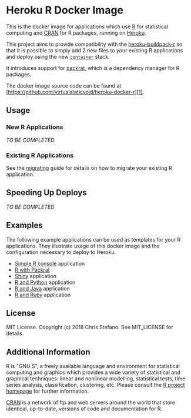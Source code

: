 # Heroku R Docker Image

This is the docker image for applications which use [R][2] for statistical computing and [CRAN][3] for R packages, running on [Heroku][4].

This project aims to provide compatibility with the [heroku-buildpack-r][5] so that it is possible to simply add 2 new files to your existing R applications and deploy using the new [`container`][7] stack.

It introduces support for [packrat][8], which is a dependency manager for R packages.

The docker image source code can be found at [https://github.com/virtualstaticvoid/heroku-docker-r][1].

## Usage

### New R Applications

_TO BE COMPLETED_

### Existing R Applications

See the [migrating][9] guide for details on how to migrate your existing R application.

## Speeding Up Deploys

_TO BE COMPLETED_

## Examples

The following example applications can be used as templates for your R applications. They illustrate usage of this docker image and the configuration necessary to deploy to Heroku.

* [Simple R console][console] application
* [R with Packrat][packrat]
* [Shiny][shiny] application
* [R and Python][python] application
* [R and Java][java] application
* [R and Ruby][ruby] application

## License

MIT License. Copyright (c) 2018 Chris Stefano. See MIT_LICENSE for details.

## Additional Information

R is "GNU S", a freely available language and environment for statistical computing and graphics which provides a wide variety of statistical and graphical techniques: linear and nonlinear modelling, statistical tests, time series analysis, classification, clustering, etc. Please consult the [R project homepage][2] for further information.

[CRAN][3] is a network of ftp and web servers around the world that store identical, up-to-date, versions of code and documentation for R.

[1]: https://github.com/virtualstaticvoid/heroku-docker-r
[2]: http://www.r-project.org
[3]: http://cran.r-project.org
[4]: https://heroku.com
[5]: https://github.com/virtualstaticvoid/heroku-buildpack-r
[6]: https://devcenter.heroku.com/articles/heroku-yml-build-manifest
[7]: https://devcenter.heroku.com/articles/container-registry-and-runtime
[8]: http://rstudio.github.io/packrat
[9]: https://github.com/virtualstaticvoid/heroku-docker-r/blob/master/MIGRATING.md

[console]: https://github.com/virtualstaticvoid/heroku-docker-r-console
[packrat]: https://github.com/virtualstaticvoid/heroku-docker-r-packrat
[shiny]: https://github.com/virtualstaticvoid/heroku-docker-r-shiny
[python]: https://github.com/virtualstaticvoid/heroku-docker-r-python
[java]: https://github.com/virtualstaticvoid/heroku-docker-r-java
[ruby]: https://github.com/virtualstaticvoid/heroku-docker-r-ruby
